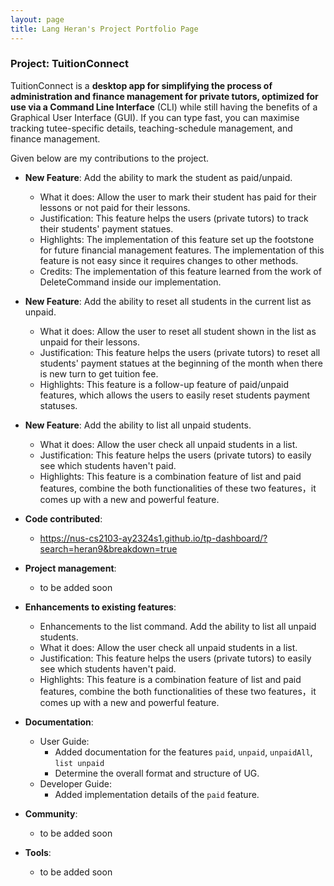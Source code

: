 ```yaml
---
layout: page
title: Lang Heran's Project Portfolio Page
---
```


### Project: TuitionConnect

TuitionConnect is a **desktop app for simplifying the process of administration and finance management for private tutors, optimized for use via a Command Line Interface** (CLI) while still having the benefits of a Graphical User Interface (GUI). If you can type fast, you can maximise tracking tutee-specific details, teaching-schedule management, and finance management.

Given below are my contributions to the project.

* **New Feature**: Add the ability to mark the student as paid/unpaid.
  * What it does: Allow the user to mark their student has paid for their lessons or not paid for their lessons.
  * Justification: This feature helps the users (private tutors) to track their students' payment statues.
  * Highlights: The implementation of this feature set up the footstone for future financial management features. The implementation of this feature is not easy since it requires changes to other methods.
  * Credits: The implementation of this feature learned from the work of DeleteCommand inside our implementation.

* **New Feature**: Add the ability to reset all students in the current list as unpaid.
  * What it does: Allow the user to reset all student shown in the list as unpaid for their lessons.
  * Justification: This feature helps the users (private tutors) to reset all students' payment statues at the beginning of the month when there is new turn to get tuition fee.
  * Highlights: This feature is a follow-up feature of paid/unpaid features, which allows the users to easily reset students payment statuses.

* **New Feature**: Add the ability to list all unpaid students.
  * What it does: Allow the user check all unpaid students in a list.
  * Justification: This feature helps the users (private tutors) to easily see which students haven't paid.
  * Highlights: This feature is a combination feature of list and paid features, combine the both functionalities of these two features，it comes up with a new and powerful feature.

* **Code contributed**:
  * https://nus-cs2103-ay2324s1.github.io/tp-dashboard/?search=heran9&breakdown=true

* **Project management**:
  * to be added soon

* **Enhancements to existing features**:
  * Enhancements to the list command. Add the ability to list all unpaid students.
  * What it does: Allow the user check all unpaid students in a list.
  * Justification: This feature helps the users (private tutors) to easily see which students haven't paid.
  * Highlights: This feature is a combination feature of list and paid features, combine the both functionalities of these two features，it comes up with a new and powerful feature.

* **Documentation**:
  * User Guide:
    * Added documentation for the features `paid`, `unpaid`, `unpaidAll`, `list unpaid`
    * Determine the overall format and structure of UG.
  * Developer Guide:
    * Added implementation details of the `paid` feature.

* **Community**:
  * to be added soon

* **Tools**:
  * to be added soon
